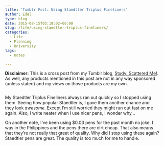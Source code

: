 ```yaml
---
title: 'Tumblr Post: Using Staedtler Triplus Fineliners'
author: Edel
type: blog
date: 2015-08-15T03:18:02+00:00
slug: /life/using-staedtler-triplus-fineliners/
categories:
  - Life
  - Planning
  - University
tags:
  - notes

---
```

**Disclaimer:** This is a cross post from my Tumblr blog, [Study, Scattered Me!][1]. As well, any products mentioned in this post are not in any way sponsored (unless stated) and my views on those products are my own.

<center>
  <img src="http://ift.tt/1gIHn02" alt="" />
</center>

My Staedtler Triplus Fineliners always ran out quickly so I stopped using them. Seeing how popular Staedtler is, I gave them another chance and they look _awesome_. Except I’m still worried they might run out fast on me again. Also, I write neater when I use nicer pens, I wonder why…

On another note, I've been using $0.03 pens for the past month no joke. I was in the Philippines and the pens there are dirt cheap. That also means that they're not really that great of quality. Why did I stop using these again? Staedtler pens are great. The quality is too much for me to handle.




 [1]: http://study.scattered.me